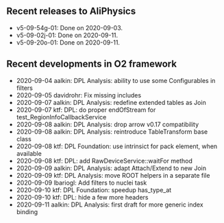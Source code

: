 ## Recent releases to AliPhysics
- v5-09-54g-01: Done on 2020-09-03.
- v5-09-02j-01: Done on 2020-09-11.
- v5-09-20o-01: Done on 2020-09-11.
## Recent developments in O2 framework
- 2020-09-04 aalkin: DPL Analysis: ability to use some Configurables in filters
- 2020-09-05 davidrohr: Fix missing includes
- 2020-09-07 aalkin: DPL Analysis: redefine extended tables as Join
- 2020-09-07 ktf: DPL: do proper endOfStream for test_RegionInfoCallbackService
- 2020-09-08 aalkin: DPL Analysis: drop arrow v0.17 compatibility
- 2020-09-08 aalkin: DPL Analysis: reintroduce TableTransform base class
- 2020-09-08 ktf: DPL Foundation: use intrinsict for pack element, when available
- 2020-09-08 ktf: DPL: add RawDeviceService::waitFor method
- 2020-09-09 aalkin: DPL Analysis: adapt Attach/Extend to new Join
- 2020-09-09 ktf: DPL Analysis: move ROOT helpers in a separate file
- 2020-09-09 lbariogl: Add filters to nuclei task
- 2020-09-10 ktf: DPL Foundation: speedup has_type_at
- 2020-09-10 ktf: DPL: hide a few more headers
- 2020-09-11 aalkin: DPL Analysis: first draft for more generic index binding
